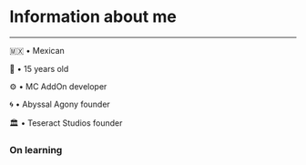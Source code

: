 # Information about me
---
🇲🇽 • Mexican

👤 • 15 years old

⚙️ • MC AddOn developer

🌀 • Abyssal Agony founder

🏛️ • Teseract Studios founder

### On learning
<p
<a href=""></a></p>
